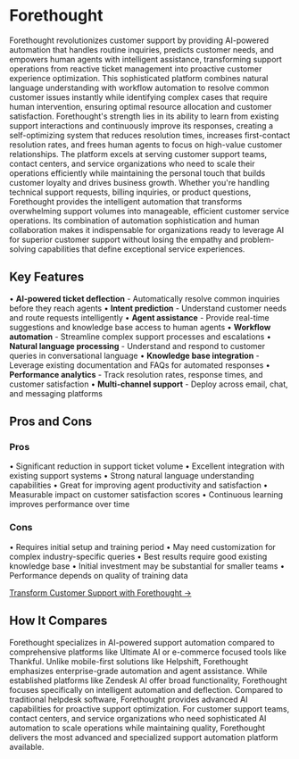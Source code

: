 # Forethought

Forethought revolutionizes customer support by providing AI-powered automation that handles routine inquiries, predicts customer needs, and empowers human agents with intelligent assistance, transforming support operations from reactive ticket management into proactive customer experience optimization. This sophisticated platform combines natural language understanding with workflow automation to resolve common customer issues instantly while identifying complex cases that require human intervention, ensuring optimal resource allocation and customer satisfaction. Forethought's strength lies in its ability to learn from existing support interactions and continuously improve its responses, creating a self-optimizing system that reduces resolution times, increases first-contact resolution rates, and frees human agents to focus on high-value customer relationships. The platform excels at serving customer support teams, contact centers, and service organizations who need to scale their operations efficiently while maintaining the personal touch that builds customer loyalty and drives business growth. Whether you're handling technical support requests, billing inquiries, or product questions, Forethought provides the intelligent automation that transforms overwhelming support volumes into manageable, efficient customer service operations. Its combination of automation sophistication and human collaboration makes it indispensable for organizations ready to leverage AI for superior customer support without losing the empathy and problem-solving capabilities that define exceptional service experiences.

## Key Features

• **AI-powered ticket deflection** - Automatically resolve common inquiries before they reach agents
• **Intent prediction** - Understand customer needs and route requests intelligently
• **Agent assistance** - Provide real-time suggestions and knowledge base access to human agents
• **Workflow automation** - Streamline complex support processes and escalations
• **Natural language processing** - Understand and respond to customer queries in conversational language
• **Knowledge base integration** - Leverage existing documentation and FAQs for automated responses
• **Performance analytics** - Track resolution rates, response times, and customer satisfaction
• **Multi-channel support** - Deploy across email, chat, and messaging platforms

## Pros and Cons

### Pros
• Significant reduction in support ticket volume
• Excellent integration with existing support systems
• Strong natural language understanding capabilities
• Great for improving agent productivity and satisfaction
• Measurable impact on customer satisfaction scores
• Continuous learning improves performance over time

### Cons
• Requires initial setup and training period
• May need customization for complex industry-specific queries
• Best results require good existing knowledge base
• Initial investment may be substantial for smaller teams
• Performance depends on quality of training data

[Transform Customer Support with Forethought →](https://forethought.ai)

## How It Compares

Forethought specializes in AI-powered support automation compared to comprehensive platforms like Ultimate AI or e-commerce focused tools like Thankful. Unlike mobile-first solutions like Helpshift, Forethought emphasizes enterprise-grade automation and agent assistance. While established platforms like Zendesk AI offer broad functionality, Forethought focuses specifically on intelligent automation and deflection. Compared to traditional helpdesk software, Forethought provides advanced AI capabilities for proactive support optimization. For customer support teams, contact centers, and service organizations who need sophisticated AI automation to scale operations while maintaining quality, Forethought delivers the most advanced and specialized support automation platform available.